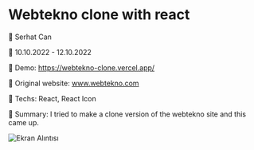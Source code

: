 # Webtekno clone with react

🔵 Serhat Can

🔵 10.10.2022 - 12.10.2022

🔵 Demo: https://webtekno-clone.vercel.app/

🔵 Original website: www.webtekno.com

🔵 Techs: React, React Icon

🔵 Summary: I tried to make a clone version of the webtekno site and this came up.

![Ekran Alıntısı](https://user-images.githubusercontent.com/85739464/195213992-c7ac8334-667d-4b0b-b7c7-063e6354700f.PNG)

